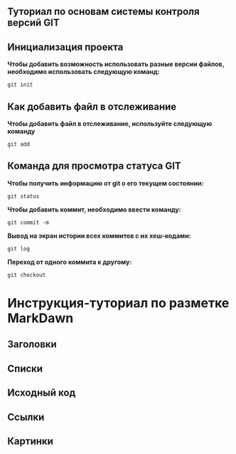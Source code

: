 ## Туториал по основам системы контроля версий GIT

## Инициализация проекта
**Чтобы добавить возможность использовать разные версии файлов, необходимо использовать следующую команд:**

```fix
git init
```
## Как добавить файл в отслеживание
**Чтобы добавить файл в отслеживание, используйте следующую команду**

```fix
git add
```

## Команда для просмотра статуса GIT
**Чтобы получить информацию от git о его текущем состоянии:**

```fix
git status
```
**Чтобы добавить коммит, необходимо ввести команду:**

```fix
git commit -m
```

**Вывод на экран истории всех коммитов с их хеш-кодами:**

```fix
git log
```

**Переход от одного коммита к другому:**

```fix
git checkout
```


# Инструкция-туториал по разметке MarkDawn





## Заголовки





## Списки





## Исходный код





## Ссылки





## Картинки